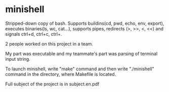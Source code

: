 # minishell
Stripped-down copy of bash. Supports buildins(cd, pwd, echo, env, export), executes binaries(ls, wc, cat...), supports pipes, redirects (>, >>, &lt;, &lt;&lt;) and signals ctrl+d, ctrl+c, ctrl+\.

2 people worked on this project in a team.

My part was executable and my teammate's part was parsing of terminal input string.

To launch minishell, write "make" command and then write "./minishell" command in the directory, where Makefile is located.

Full subject of the project is in subject.en.pdf
